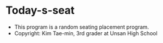 # Today-s-seat
- This program is a random seating placement program.
- Copyright: Kim Tae-min, 3rd grader at Unsan High School
